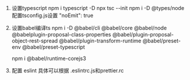 1. 设置typescript
    npm i typescript -D
    npx tsc --init
    npm i -D @types/node
    配置tsconfig.js设置 "noEmit": true

2. 设置babel编译ts
    npm i -D @babel/cli @babel/core @babel/node 
    @babelplugin-proposal-class-properties                                    @babel/plugin-proposal-object-rest-spread 
    @babel/plugin-transform-runtime 
    @babel/preset-env @babel/preset-typescript

    npm i @babel/runtime-corejs3

3. 配置 eslint
    具体可以根据 .eslintrc.js和prettier.rc
    